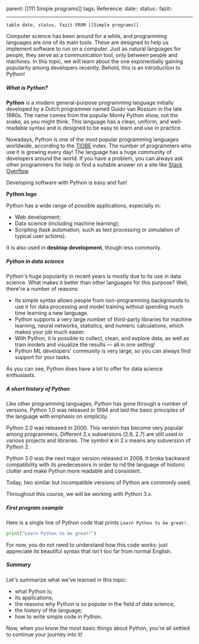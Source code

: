 parent: [[111 Simple programs]]
tags:
Reference:
date::
status::
fazit::

---

```dataview
table date, status, fazit FROM [[Simple programs]]
```


Computer science has been around for a while, and programming languages are one of its main tools. These are designed to help us implement software to run on a computer. Just as natural languages for people, they serve as a communication tool, only between people and machines. In this topic, we will learn about the one exponentially gaining popularity among developers recently. Behold, this is an introduction to Python!

##### What is Python?

**Python** is a modern general-purpose programming language initially developed by a Dutch programmer named Guido van Rossum in the late 1980s. The name comes from the popular Monty Python show, not the snake, as you might think. This language has a clean, uniform, and well-readable syntax and is designed to be easy to learn and use in practice.

Nowadays, Python is one of the most popular programming languages worldwide, according to the [TIOBE](https://www.tiobe.com/tiobe-index/ "Link: https://www.tiobe.com/tiobe-index/%EF%BB%BF") index. The number of programmers who use it is growing every day! The language has a huge community of developers around the world. If you have a problem, you can always ask other programmers for help or find a suitable answer on a site like [Stack Overflow](https://stackoverflow.com/questions/tagged/python "Link: https://stackoverflow.com/questions/tagged/python").

Developing software with Python is easy and fun!



**Python logo**

Python has a wide range of possible applications, especially in:

-   Web development;
-   Data science (including machine learning);
-   Scripting (task automation, such as text processing or simulation of typical user actions).

It is also used in **desktop development**, though less commonly.

##### Python in data science

Python's huge popularity in recent years is mostly due to its use in data science. What makes it better than other languages for this purpose? Well, there're a number of reasons:

-   Its simple syntax allows people from non-programming backgrounds to use it for data processing and model training without spending much time learning a new language.
-   Python supports a very large number of third-party libraries for machine learning, neural networks, statistics, and numeric calculations, which makes your job much easier.
-   With Python, it is possible to collect, clean, and explore data, as well as train models and visualize the results — all in one setting!
-   Python ML developers' community is very large, so you can always find support for your tasks.

As you can see, Python does have a lot to offer for data science enthusiasts.

##### A short history of Python

Like other programming languages, Python has gone through a number of versions. Python 1.0 was released in 1994 and laid the basic principles of the language with emphasis on simplicity.

Python 2.0 was released in 2000. This version has become very popular among programmers. Different 2.x subversions (2.6, 2.7) are still used in various projects and libraries. The symbol **x** in 2.x means any subversion of Python 2.

Python 3.0 was the next major version released in 2008. It broke backward compatibility with its predecessors in order to rid the language of historic clutter and make Python more readable and consistent.

Today, two similar but incompatible versions of Python are commonly used.

Throughout this course, we will be working with Python 3.x.

##### First program example

Here is a single line of Python code that prints `Learn Python to be great!`.

```python
print("Learn Python to be great!")
```

For now, you do not need to understand how this code works: just appreciate its beautiful syntax that isn't too far from normal English.

##### Summary

Let's summarize what we've learned in this topic:

-   what Python is;
-   its applications;
-   the reasons why Python is so popular in the field of data science;
-   the history of the language;
-   how to write simple code in Python.

Now, when you know the most basic things about Python, you're all settled to continue your journey into it!